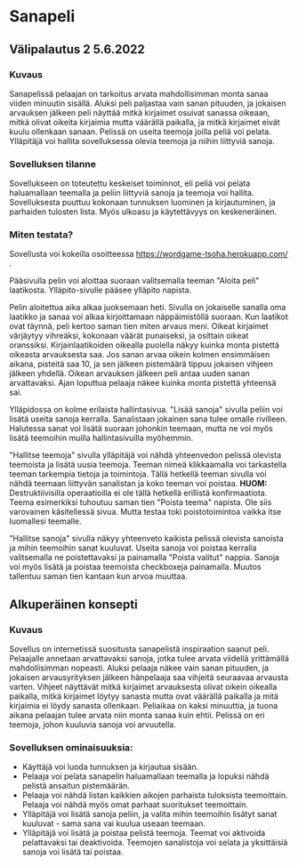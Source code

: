 # Sanapeli

## Välipalautus 2 5.6.2022

### Kuvaus

Sanapelissä pelaajan on tarkoitus arvata mahdollisimman monta sanaa viiden minuutin sisällä. Aluksi peli paljastaa vain sanan pituuden, ja jokaisen arvauksen jälkeen peli näyttää mitkä kirjaimet osuivat sanassa oikeaan, mitkä olivat oikeita kirjaimia mutta väärällä paikalla, ja mitkä kirjaimet eivät kuulu ollenkaan sanaan. Pelissä on useita teemoja joilla peliä voi pelata. Ylläpitäjä voi hallita sovelluksessa olevia teemoja ja niihin liittyviä sanoja.

### Sovelluksen tilanne

Sovellukseen on toteutettu keskeiset toiminnot, eli peliä voi pelata haluamallaan teemalla ja peliin liittyviä sanoja ja teemoja voi hallita. Sovelluksesta puuttuu kokonaan tunnuksen luominen ja kirjautuminen, ja parhaiden tulosten lista. Myös ulkoasu ja käytettävyys on keskeneräinen.

### Miten testata?

Sovellusta voi kokeilla osoitteessa https://wordgame-tsoha.herokuapp.com/ .

Pääsivulla pelin voi aloittaa suoraan valitsemalla teeman "Aloita peli" laatikosta. Ylläpito-sivulle pääsee ylläpito napista.

Pelin aloitettua aika alkaa juoksemaan heti. Sivulla on jokaiselle sanalla oma laatikko ja sanaa voi alkaa kirjoittamaan näppäimistöllä suoraan. Kun laatikot ovat täynnä, peli kertoo saman tien miten arvaus meni. Oikeat kirjaimet värjäytyy vihreäksi, kokonaan väärät punaiseksi, ja osittain oikeat oranssiksi. Kirjainlaatikoiden oikealla puolella näkyy kuinka monta pistettä oikeasta arvauksesta saa. Jos sanan arvaa oikein kolmen ensimmäisen aikana, pisteitä saa 10, ja sen jälkeen pistemäärä tippuu jokaisen vihjeen jälkeen yhdellä. Oikean arvauksen jälkeen peli antaa uuden sanan arvattavaksi. Ajan loputtua pelaaja näkee kuinka monta pistettä yhteensä sai.

Ylläpidossa on kolme erilaista hallintasivua. "Lisää sanoja" sivulla peliin voi lisätä useita sanoja kerralla. Sanalistaan jokainen sana tulee omalle rivilleen. Halutessa sanat voi lisätä suoraan johonkin teemaan, mutta ne voi myös lisätä teemoihin muilla hallintasivuilla myöhemmin.

"Hallitse teemoja" sivulla ylläpitäjä voi nähdä yhteenvedon pelissä olevista teemoista ja lisätä uusia teemoja. Teeman nimeä klikkaamalla voi tarkastella teeman tarkempia tietoja ja toimintoja. Tällä hetkellä teeman sivulla voi nähdä teemaan liittyvän sanalistan ja koko teeman voi poistaa. **HUOM:** Destruktiivisilla operaatioilla ei ole tällä hetkellä erillistä konfirmaatiota. Teema esimerkiksi tuhoutuu saman tien "Poista teema" napista. Ole siis varovainen käsitellessä sivua. Mutta testaa toki poistotoimintoa vaikka itse luomallesi teemalle.

"Hallitse sanoja" sivulla näkyy yhteenveto kaikista pelissä olevista sanoista ja mihin teemoihin sanat kuuluvat. Useita sanoja voi poistaa kerralla valitsemalla ne poistettavaksi ja painamalla "Poista valitut" nappia. Sanoja voi myös lisätä ja poistaa teemoista checkboxeja painamalla. Muutos tallentuu saman tien kantaan kun arvoa muuttaa.

## Alkuperäinen konsepti

### Kuvaus

Sovellus on internetissä suositusta sanapelistä inspiraation saanut peli. Pelaajalle annetaan arvattavaksi sanoja, jotka tulee arvata viidellä yrittämällä mahdollisimman nopeasti. Aluksi pelaaja näkee vain sanan pituuden, ja jokaisen arvausyrityksen jälkeen hänpelaaja saa vihjeitä seuraavaa arvausta varten. Vihjeet näyttävät mitkä kirjaimet arvauksesta olivat oikein oikealla paikalla, mitkä kirjaimet löytyy sanasta mutta ovat väärällä paikalla ja mitä kirjaimia ei löydy sanasta ollenkaan. Peliaikaa on kaksi minuuttia, ja tuona aikana pelaajan tulee arvata niin monta sanaa kuin ehtii. Pelissä on eri teemoja, johon kuuluvia sanoja voi arvuutella.

### Sovelluksen ominaisuuksia:
 - Käyttäjä voi luoda tunnuksen ja kirjautua sisään.
 - Pelaaja voi pelata sanapelin haluamallaan teemalla ja lopuksi nähdä pelistä ansaitun pistemäärän.
 - Pelaaja voi nähdä listan kaikkien aikojen parhaista tuloksista teemoittain. Pelaaja voi nähdä myös omat parhaat suoritukset teemoittain.
 - Ylläpitäjä voi lisätä sanoja peliin, ja valita mihin teemoihin lisätyt sanat kuuluvat - sama sana vai kuulua useaan teemaan.
 - Ylläpitäjä voi lisätä ja poistaa pelistä teemoja. Teemat voi aktivoida pelattavaksi tai deaktivoida. Teemojen sanalistoja voi selata ja yksittäisiä sanoja voi lisätä tai poistaa.

